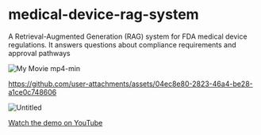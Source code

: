 # medical-device-rag-system
A Retrieval-Augmented Generation (RAG) system for FDA medical device regulations. It answers questions about compliance requirements and approval pathways

![My Movie mp4-min](https://github.com/user-attachments/assets/e2d16139-35e4-4d8d-b601-ec8def0aa1f9)


https://github.com/user-attachments/assets/04ec8e80-2823-46a4-be28-a1ce0c748606

![Untitled](https://github.com/user-attachments/assets/2059c724-27ce-41cd-ae8d-0e8f810e017a)

[Watch the demo on YouTube](https://www.youtube.com/watch?v=rW85OK4VSag)


